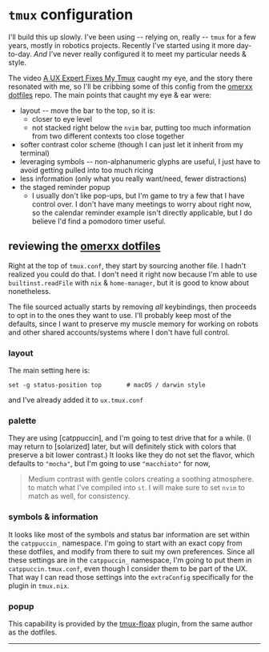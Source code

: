 # `tmux` configuration

I'll build this up slowly.
I've been using -- relying on, really -- `tmux` for a few years, mostly in robotics projects.
Recently I've started using it more day-to-day.
*And* I've never really configured it to meet my particular needs & style.

The video [A UX Expert Fixes My Tmux][yt-dot-ux] caught my eye,
and the story there resonated with me,
so I'll be cribbing some of this config from the [omerxx dotfiles][gh-omerxx-dotfiles] repo.
The main points that caught my eye & ear were:

- layout -- move the bar to the top, so it is:
  - closer to eye level
  - not stacked right below the `nvim` bar, putting too much information from two different contexts too close together
- softer contrast color scheme (though I can just let it inherit from my terminal)
- leveraging symbols -- non-alphanumeric glyphs are useful, I just have to avoid getting pulled into too much ricing
- less information (only what you really want/need, fewer distractions)
- the staged reminder popup
  - I usually don't like pop-ups, but I'm game to try a few that I have control over. I don't have many meetings to worry about right now, so the calendar reminder example isn't directly applicable, but I do believe I'd find a pomodoro timer useful.


## reviewing the [omerxx dotfiles][gh-omerxx-dotfiles]

Right at the top of `tmux.conf`, they start by sourcing another file.
I hadn't realized you could do that.
I don't need it right now because I'm able to use `builtinst.readFile` with `nix` & `home-manager`,
but it is good to know about nonetheless.

The file sourced actually starts by removing *all* keybindings,
then proceeds to opt in to the ones they want to use.
I'll probably keep most of the defaults, since I want to preserve my muscle memory
for working on robots and other shared accounts/systems where I don't have full control.

### layout

The main setting here is:
```
set -g status-position top       # macOS / darwin style
```
and I've already added it to `ux.tmux.conf`

### palette
They are using [catppuccin], and I'm going to test drive that for a while.
(I may return to [solarized] later, but will definitely stick with colors that preserve a bit lower contrast.)
It looks like they do not set the flavor, which defaults to `"mocha"`,
but I'm going to use `"macchiato"` for now,
> Medium contrast with gentle colors creating a soothing atmosphere.
to match what I've compiled into `st`.
I will make sure to set `nvim` to match as well, for consistency.

### symbols & information
It looks like most of the symbols and status bar information are set within the `catppuccin_` namespace.
I'm going to start with an exact copy from these dotfiles, and modify from there to suit my own preferences.
Since all these settings are in the `catppuccin_` namespace, I'm going to put them in `catppuccin.tmux.conf`,
even though I consider them to be part of the UX. That way I can read those settings into the `extraConfig`
specifically for the plugin in `tmux.nix`.

### popup
This capability is provided by the [tmux-floax][gh-tmux-floax] plugin, from the same author as the dotfiles.


_____________
[yt-dot-ux]: https://youtu.be/_hnuEdrM-a0
[gh-omerxx-dotfiles]: https://github.com/omerxx/dotfiles/blob/master/tmux/tmux.conf
[gh-tmux-floax]: https://github.com/omerxx/tmux-floax

